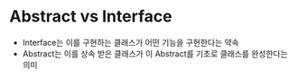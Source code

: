 # Abstract vs Interface
- Interface는 이를 구현하는 클래스가 어떤 기능을 구현한다는 약속 
- Abstract는 이를 상속 받은 클래스가 이 Abstract를 기초로 클래스를 완성한다는 의미 


